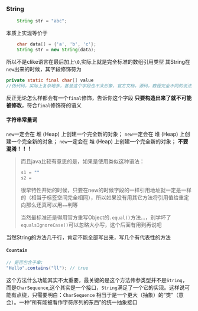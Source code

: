 ### String
```java
    String str = "abc";
```
本质上实现等价于
```java
    char data[] = {'a', 'b', 'c'};
    String str = new String(data);
```
所以不是clike语言在最后加上`\0`,实际上就是完全标准的数组引用类型
其String在`new`出来的时候，其字段修饰符为
```java
private static final char[] value
//伪代码，实际上复杂地多，甚至这个字段也不太形象，官方文档，源码，教程完全不同的说法
```
反正无论怎么样都会有一个`final`修饰，告诉你这个字段 **只要构造出来了就不可能被修改**，符合`final`修饰符的语义

#### 字符串常量词
`new`一定会在 堆 (Heap) 上创建一个完全新的对象；
`new`一定会在 堆 (Heap) 上创建一个完全新的对象；
`new`一定会在 堆 (Heap) 上创建一个完全新的对象；
**不要混淆！！！**
> 而且java比较有意思的是，如果是使用类似这种语法：
> ```java
> s1 = ""
> s2 = 
> ```
> 很早特性开始的时候，只要在new的时候字段的一样引用地址就一定是一样的（相当于标签空间完全相同），所以如果没有用其它方法将引用值给重定向那么还真可以用`==`判等
>
>当然最标准还是得用官方重写Object的`.equal()`方法…，别学坏了
>`equalsIgnoreCase()`可以忽略大小写，这个后面有用到再说吧

当然String的方法几千行，肯定不能全部写出来，写几个有代表性的方法
#### `Countain`
```java
// 是否包含子串:
"Hello".contains("ll"); // true
```
这个方法什么功能其实不太重要，最关键的是这个方法传参类型并不是`String`，而是`CharSequence`,这个其实是一个接口，`String`满足了一个它的实现。这样说可能有点绕，只需要明白：`CharSequence` 相当于是一个更大（抽象）的“类”（意会）。一种“所有能被看作字符序列的东西”的统一抽象接口

> 